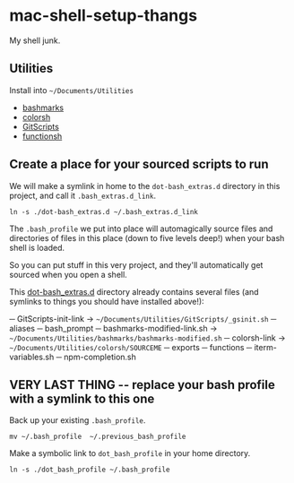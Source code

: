 # mac-shell-setup-thangs
My shell junk.

## Utilities

Install into `~/Documents/Utilities`

- [bashmarks](https://github.com/chriscorwin/bashmarks)
- [colorsh](git@github.com:chriscorwin/colorsh.git)
- [GitScripts](https://github.com/chriscorwin/GitScripts)
- [functionsh](https://github.com/chriscorwin/functionsh)

## Create a place for your sourced scripts to run

We will make a symlink in home to the `dot-bash_extras.d` directory in this project, and call it `.bash_extras.d_link`.

`ln -s ./dot-bash_extras.d ~/.bash_extras.d_link`

The `.bash_profile` we put into place will automagically source files and directories of files in this place (down to five levels deep!) when your bash shell is loaded.

So you can put stuff in this very project, and they'll automatically get sourced when you open a shell.

This [dot-bash_extras.d](./dot-bash_extras.d) directory already contains several files (and symlinks to things you should have installed above!):

─ GitScripts-init-link -> `~/Documents/Utilities/GitScripts/_gsinit.sh`
─ aliases
─ bash_prompt
─ bashmarks-modified-link.sh -> `~/Documents/Utilities/bashmarks/bashmarks-modified.sh`
─ colorsh-link -> `~/Documents/Utilities/colorsh/SOURCEME`
─ exports
─ functions
─ iterm-variables.sh
─ npm-completion.sh

## VERY LAST THING -- replace your bash profile with a symlink to this one

Back up your existing `.bash_profile`.

`mv ~/.bash_profile  ~/.previous_bash_profile`

Make a symbolic link to `dot_bash_profile` in your home directory.

`ln -s ./dot_bash_profile ~/.bash_profile`


